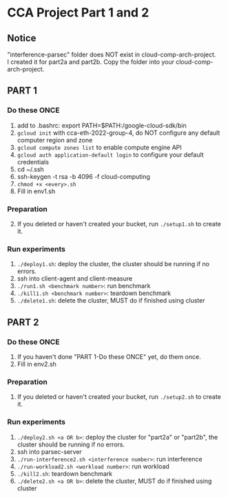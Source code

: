 # CCA Project Part 1 and 2

## Notice
"interference-parsec" folder does NOT exist in cloud-comp-arch-project.\
I created it for part2a and part2b. Copy the folder into your cloud-comp-arch-project.

## PART 1

### Do these ONCE
1. add to .bashrc: export PATH=$PATH:<your-path>/google-cloud-sdk/bin
2. `gcloud init` with cca-eth-2022-group-4, do NOT configure any default computer region and zone
3. `gcloud compute zones list` to enable compute engine API
4. `gcloud auth application-default login` to configure your default credentials
5. cd ~/.ssh
6. ssh-keygen -t rsa -b 4096 -f cloud-computing
7. `chmod +x <every>.sh`
8. Fill in env1.sh

### Preparation

2. If you deleted or haven't created your bucket, run `./setup1.sh` to create it.

### Run experiments
1. `./deploy1.sh`: deploy the cluster, the cluster should be running if no errors.
2. ssh into client-agent and client-measure
3. `./run1.sh <benchmark number>`: run benchmark
4. `./kill1.sh <benchmark number>`: teardown benchmark
5. `./delete1.sh`: delete the cluster, MUST do if finished using cluster

## PART 2

### Do these ONCE
1. If you haven't done "PART 1-Do these ONCE" yet, do them once.
2. Fill in env2.sh

### Preparation
1. If you deleted or haven't created your bucket, run `./setup2.sh` to create it.

### Run experiments
1. `./deploy2.sh <a OR b>`: deploy the cluster for "part2a" or "part2b", the cluster should be running if no errors.
2. ssh into parsec-server
3. `./run-interference2.sh <interference number>`: run interference
4. `./run-workload2.sh <workload number>`: run workload
5. `./kill2.sh`: teardown benchmark
6. `./delete2.sh <a OR b>`: delete the cluster, MUST do if finished using cluster